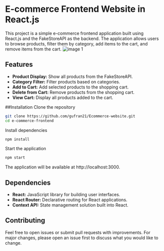 # E-commerce Frontend Website in React.js
This project is a simple e-commerce frontend application built using React.js and the FakeStoreAPI as the backend. The application allows users to browse products, filter them by category, add items to the cart, and remove items from the cart.
![image 1](https://github.com/gufran21/Ecommerce-website/assets/111707501/969a7122-5dcf-4613-a522-4ed9020a9f6e)

## Features
- **Product Display:** Show all products from the FakeStoreAPI.
- **Category Filter:** Filter products based on categories.
- **Add to Cart:** Add selected products to the shopping cart.
- **Delete from Cart:** Remove products from the shopping cart.
- **View Cart:** Display all products added to the cart.


##Installation
Clone the repository

```bash
git clone https://github.com/gufran21/Ecommerce-website.git
cd e-commerce-frontend
```
Install dependencies
```bash
npm install
```

Start the application
```bash
npm start
```
The application will be available at http://localhost:3000.

## Dependencies
- **React:** JavaScript library for building user interfaces.
- **React Router:** Declarative routing for React applications.
- **Context API:** State management solution built into React.


## Contributing
Feel free to open issues or submit pull requests with improvements. For major changes, please open an issue first to discuss what you would like to change.
